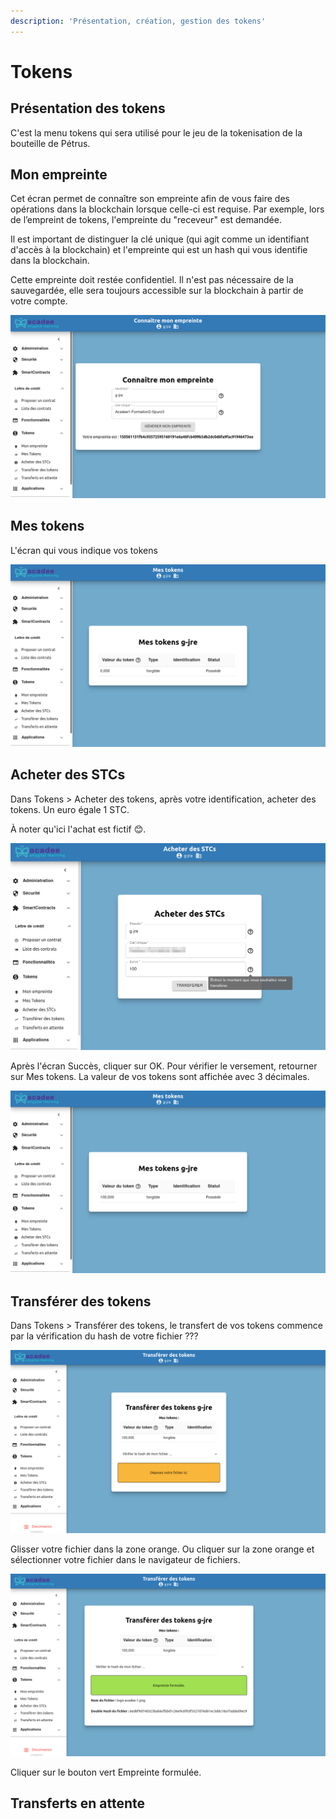 ```yaml
---
description: 'Présentation, création, gestion des tokens'
---
```


# Tokens

## Présentation des tokens

C'est la menu tokens qui sera utilisé pour le jeu de la tokenisation de la bouteille de Pétrus.

## Mon empreinte

Cet écran permet de connaître son empreinte afin de vous faire des opérations dans la blockchain lorsque celle-ci est requise. Par exemple, lors de l’empreint de tokens, l'empreinte du "receveur" est demandée.

Il est important de distinguer la clé unique \(qui agit comme un identifiant d'accès à la blockchain\) et l'empreinte qui est un hash qui vous identifie dans la blockchain.

 Cette empreinte doit restée confidentiel. Il n'est pas nécessaire de la sauvegardée, elle sera toujours accessible sur la blockchain à partir de votre compte.

![](.gitbook/assets/v03-mon-empreinte.png)

## Mes tokens

L'écran qui vous indique vos tokens

![](.gitbook/assets/v03-mes-tokens.png)

## Acheter des STCs

Dans Tokens &gt; Acheter des tokens, après votre identification, acheter des tokens. Un euro égale 1 STC. 

À noter qu'ici l'achat est fictif 😊.

![](.gitbook/assets/v19-acheter-tokens.png)

Après l'écran Succès,  cliquer sur OK. Pour vérifier le versement, retourner sur Mes tokens. La valeur de vos tokens sont affichée avec 3 décimales.

![](.gitbook/assets/v03-mes-100-tokens.png)

## Transférer des tokens

Dans Tokens &gt; Transférer des tokens, le transfert de vos tokens commence par la vérification du hash de votre fichier ???

![](.gitbook/assets/v03-token-verifier-hash.png)



Glisser votre fichier dans la zone orange. Ou cliquer sur la zone orange et sélectionner votre fichier dans le navigateur de fichiers.

![](.gitbook/assets/v03-token-hash-formule.png)

Cliquer sur le bouton vert Empreinte formulée.



## Transferts en attente



